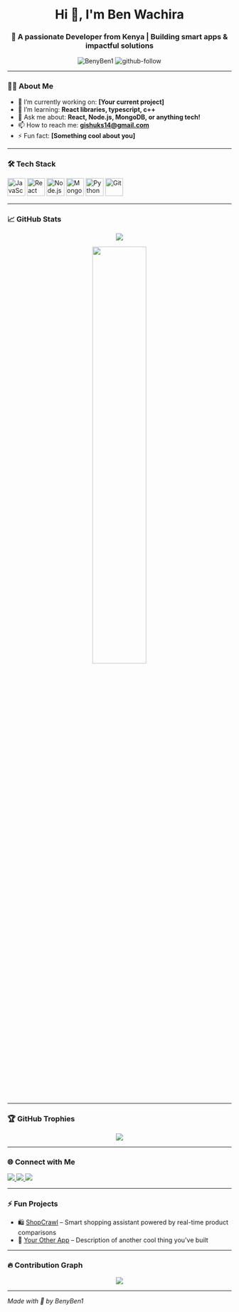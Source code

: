 <!-- Profile README -->

<h1 align="center">Hi 👋, I'm Ben Wachira </h1>
<h3 align="center">🚀 A passionate Developer from Kenya | Building smart apps & impactful solutions</h3>

<p align="center">
  <img src="https://komarev.com/ghpvc/?username=BenyBen1&label=Profile%20views&color=0e75b6&style=flat" alt="BenyBen1" />
  <img src="https://img.shields.io/github/followers/BenyBen1?label=Follow&style=social" alt="github-follow" />
</p>

---

### 🧑‍💻 About Me

- 🔭 I’m currently working on: **[Your current project]**
- 🌱 I’m learning: **React libraries, typescript, c++**
- 💬 Ask me about: **React, Node.js, MongoDB, or anything tech!**
- 📫 How to reach me: **gishuks14@gmail.com**
- ⚡ Fun fact: **[Something cool about you]**

---

### 🛠️ Tech Stack

<p align="left">
  <img src="https://cdn.jsdelivr.net/gh/devicons/devicon/icons/javascript/javascript-original.svg" alt="JavaScript" width="40" height="40"/>
  <img src="https://cdn.jsdelivr.net/gh/devicons/devicon/icons/react/react-original.svg" alt="React" width="40" height="40"/>
  <img src="https://cdn.jsdelivr.net/gh/devicons/devicon/icons/nodejs/nodejs-original.svg" alt="Node.js" width="40" height="40"/>
  <img src="https://cdn.jsdelivr.net/gh/devicons/devicon/icons/mongodb/mongodb-original.svg" alt="MongoDB" width="40" height="40"/>
  <img src="https://cdn.jsdelivr.net/gh/devicons/devicon/icons/python/python-original.svg" alt="Python" width="40" height="40"/>
  <img src="https://cdn.jsdelivr.net/gh/devicons/devicon/icons/git/git-original.svg" alt="Git" width="40" height="40"/>
</p>

---

### 📈 GitHub Stats

<p align="center">
  <img src="https://github-readme-stats.vercel.app/api?username=BenyBen1&show_icons=true&include_all_commits=true&count_private=true&theme=radical" />
</p>



<p align="center">
  <img src="https://github-readme-stats.vercel.app/api/top-langs/?username=BenyBen1&layout=compact&theme=tokyonight" width="49%" />
</p>

---

### 🏆 GitHub Trophies

<p align="center">
  <img src="https://github-profile-trophy.vercel.app/?username=BenyBen1&theme=tokyonight&no-frame=true&column=7" />
</p>

---

### 🌐 Connect with Me

<p align="left">
  <a href="https://linkedin.com/in/yourlinkedin" target="_blank">
    <img src="https://img.shields.io/badge/-LinkedIn-blue?style=flat-square&logo=Linkedin&logoColor=white"/>
  </a>
  <a href="mailto:youremail@example.com">
    <img src="https://img.shields.io/badge/-Gmail-red?style=flat-square&logo=Gmail&logoColor=white"/>
  </a>
  <a href="https://twitter.com/yourhandle" target="_blank">
    <img src="https://img.shields.io/badge/-Twitter-1DA1F2?style=flat-square&logo=Twitter&logoColor=white"/>
  </a>
</p>

---

### ⚡ Fun Projects

- 🛍️ [ShopCrawl](https://github.com/BenyBen1/shopcrawl) – Smart shopping assistant powered by real-time product comparisons
- 📱 [Your Other App](https://github.com/BenyBen1/your-other-app) – Description of another cool thing you've built

---

### 🔥 Contribution Graph

<p align="center">
  <img src="https://github-readme-activity-graph.cyclic.app/graph?username=BenyBen1&theme=tokyo-night" />
</p>

---

*Made with 💙 by BenyBen1*
